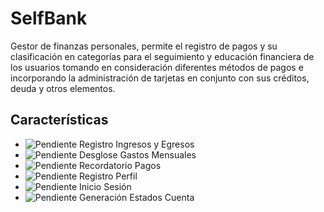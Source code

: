 # SelfBank

<p align="justify">

Gestor de finanzas personales, permite el registro de pagos y su clasificación en categorías para el seguimiento y educación financiera de los usuarios tomando en consideración diferentes métodos de pagos e incorporando la administración de tarjetas en conjunto con sus créditos, deuda y otros elementos.

</p>

## **Características**

- ![Pendiente](https://img.shields.io/badge/Pendiente-lightgrey?style=flat-square) Registro Ingresos y Egresos
- ![Pendiente](https://img.shields.io/badge/Pendiente-lightgrey?style=flat-square) Desglose Gastos Mensuales
- ![Pendiente](https://img.shields.io/badge/Pendiente-lightgrey?style=flat-square) Recordatorio Pagos
- ![Pendiente](https://img.shields.io/badge/Pendiente-lightgrey?style=flat-square) Registro Perfil
- ![Pendiente](https://img.shields.io/badge/Pendiente-lightgrey?style=flat-square) Inicio Sesión
- ![Pendiente](https://img.shields.io/badge/Pendiente-lightgrey?style=flat-square) Generación Estados Cuenta
